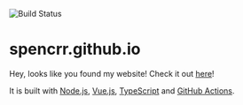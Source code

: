 ![Build Status](https://github.com/spencrr/spencrr.github.io/workflows/gh_pages/badge.svg)

# spencrr.github.io

Hey, looks like you found my website! Check it out [here](https://spencrr.github.io)!

It is built with [Node.js](https://nodejs.org/), [Vue.js](https://vuejs.org/), [TypeScript](https://www.typescriptlang.org/) and [GitHub Actions](https://docs.github.com/en/actions).
